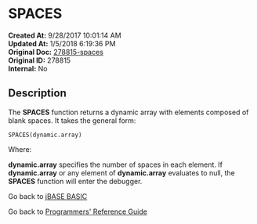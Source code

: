 # SPACES

**Created At:** 9/28/2017 10:01:14 AM  
**Updated At:** 1/5/2018 6:19:36 PM  
**Original Doc:** [278815-spaces](https://docs.jbase.com/36868-jbase-basic/278815-spaces)  
**Original ID:** 278815  
**Internal:** No  

## Description

The **SPACES** function returns a dynamic array with elements composed of blank spaces. It takes the general form:

```
SPACES(dynamic.array)
```

Where:

**dynamic.array** specifies the number of spaces in each element. If **dynamic.array** or any element of **dynamic.array** evaluates to null, the **SPACES** function will enter the debugger.

Go back to [jBASE BASIC](./../README.md)

Go back to [Programmers' Reference Guide](./../../reference-guides/jbc/README.md)
